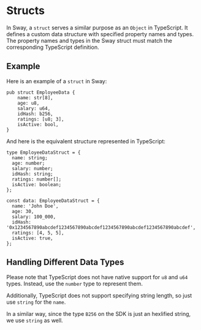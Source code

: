 # Structs

In Sway, a `struct` serves a similar purpose as an `Object` in TypeScript. It defines a custom data structure with specified property names and types. The property names and types in the Sway struct must match the corresponding TypeScript definition.

## Example

Here is an example of a `struct` in Sway:

```
pub struct EmployeeData {
    name: str[8],
    age: u8,
    salary: u64,
    idHash: b256,
    ratings: [u8; 3],
    isActive: bool,
}
```

And here is the equivalent structure represented in TypeScript:

```
type EmployeeDataStruct = {
  name: string;
  age: number;
  salary: number;
  idHash: string;
  ratings: number[];
  isActive: boolean;
};

const data: EmployeeDataStruct = {
  name: 'John Doe',
  age: 30,
  salary: 100_000,
  idHash: '0x1234567890abcdef1234567890abcdef1234567890abcdef1234567890abcdef',
  ratings: [4, 5, 5],
  isActive: true,
};
```

## Handling Different Data Types

Please note that TypeScript does not have native support for `u8` and `u64` types. Instead, use the `number` type to represent them.

Additionally, TypeScript does not support specifying string length, so just use `string` for the `name`.

In a similar way, since the type `B256` on the SDK is just an hexlified string, we use `string` as well.
